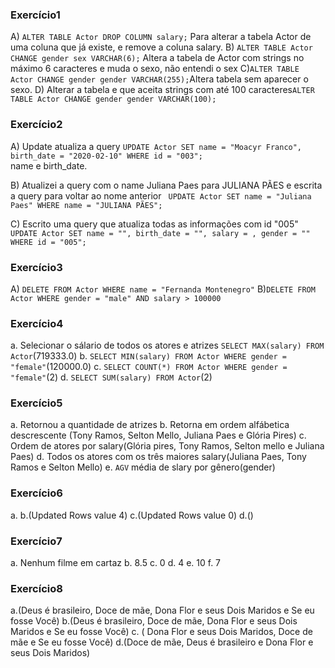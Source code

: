 ### Exercício1
A) ```ALTER TABLE Actor DROP COLUMN salary;``` Para alterar a tabela Actor de uma coluna que já existe, e remove a coluna salary.
B) ```ALTER TABLE Actor CHANGE gender sex VARCHAR(6);``` Altera a tabela de Actor com strings no máximo 6 caracteres e muda o sexo, não entendi o sex
C)```ALTER TABLE Actor CHANGE gender gender VARCHAR(255);```Altera tabela sem aparecer o sexo.
D) Alterar a tabela e que aceita strings com até 100 caracteres```ALTER TABLE Actor CHANGE gender gender VARCHAR(100);```

### Exercício2
A) Update atualiza a query ```UPDATE Actor SET name = "Moacyr Franco", birth_date = "2020-02-10" WHERE id = "003";```  
name e birth_date.

B) Atualizei a query com o name Juliana Paes para JULIANA PÃES e escrita a query para voltar ao nome anterior
``` UPDATE Actor SET name = "Juliana Paes" WHERE name = "JULIANA PÃES";```

C) Escrito uma query que atualiza todas as informações com id "005" ``` UPDATE Actor SET name = "", birth_date = "", salary = , gender = "" WHERE id = "005";```

### Exercício3
A) ```DELETE FROM Actor WHERE name = "Fernanda Montenegro"```
B)```DELETE FROM Actor WHERE gender = "male" AND salary > 100000```
### Exercício4
a. Selecionar o sálario de todos os atores e atrizes ```SELECT MAX(salary) FROM Actor```(719333.0)
b. ```SELECT MIN(salary) FROM Actor WHERE gender = "female"```(120000.0)
c. ```SELECT COUNT(*) FROM Actor WHERE gender = "female"```(2)
d. ```SELECT SUM(salary) FROM Actor```(2)

### Exercício5
a. Retornou a quantidade de atrizes 
b. Retorna em ordem alfábetica descrescente (Tony Ramos, Selton Mello, Juliana Paes e Glória Pires)
c. Ordem de atores por salary(Glória pires, Tony Ramos, Selton mello e Juliana Paes)
d. Todos os atores com os três maiores salary(Juliana Paes, Tony Ramos e Selton Mello)
e. ```AGV``` média de slary por gênero(gender)

### Exercício6

a.
b.(Updated Rows value 4)
c.(Updated Rows value 0)
d.()

### Exercício7
a. Nenhum filme em cartaz
b. 8.5
c. 0
d. 4
e. 10
f. 7

### Exercício8
a.(Deus é brasileiro, Doce de mãe, Dona Flor e seus Dois Maridos e Se eu fosse Você)
b.(Deus é brasileiro, Doce de mãe, Dona Flor e seus Dois Maridos e Se eu fosse Você)
c. ( Dona Flor e seus Dois Maridos, Doce de mãe e Se eu fosse Você)
d.(Doce de mãe, Deus é brasileiro e Dona Flor e seus Dois Maridos)




